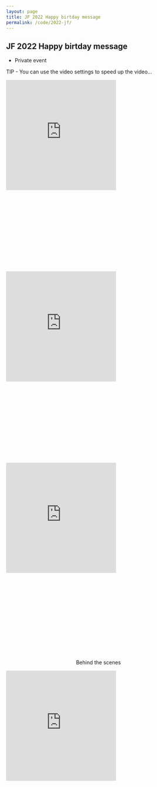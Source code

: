 ```yaml
---
layout: page
title: JF 2022 Happy birtday message
permalink: /code/2022-jf/
---
```


## JF 2022 Happy birtday message

* Private event

TIP - You can use the video settings to speed up the video...

<center>
  <div style="padding:100% 0 0 0;position:relative;"><iframe src="https://player.vimeo.com/video/720425681?h=ef3f36da71&amp;badge=0&amp;autopause=0&amp;player_id=0&amp;app_id=58479" frameborder="0" allow="autoplay; fullscreen; picture-in-picture" allowfullscreen style="position:absolute;top:0;left:0;width:300px;height:300px;" title="2022-jf-video-00"></iframe></div>
  <br>
  <div style="padding:100% 0 0 0;position:relative;"><iframe src="https://player.vimeo.com/video/720432288?h=a2884c01b0&amp;badge=0&amp;autopause=0&amp;player_id=0&amp;app_id=58479" frameborder="0" allow="autoplay; fullscreen; picture-in-picture" allowfullscreen style="position:absolute;top:0;left:0;width:300px;height:300px;" title="2022-jf-video-01-from-antonio-feijao"></iframe></div>
  <br>
  <div style="padding:100% 0 0 0;position:relative;"><iframe src="https://player.vimeo.com/video/720427811?h=3e802f18ab&amp;badge=0&amp;autopause=0&amp;player_id=0&amp;app_id=58479" frameborder="0" allow="autoplay; fullscreen; picture-in-picture" allowfullscreen style="position:absolute;top:0;left:0;width:300px;height:300px;" title="2022-jf-video-02-from-ed"></iframe></div>
  <br>
  <p>Behind the scenes</p>
  <div style="padding:100% 0 0 0;position:relative;"><iframe src="https://player.vimeo.com/video/719473585?h=12c0f3005a&amp;badge=0&amp;autopause=0&amp;player_id=0&amp;app_id=58479" frameborder="0" allow="autoplay; fullscreen; picture-in-picture" allowfullscreen style="position:absolute;top:0;left:0;width:300px;height:300px;" title="2022-jf-video-03-behind-the-scenes"></iframe></div>
  <script src="https://player.vimeo.com/api/player.js"></script>
</center>

